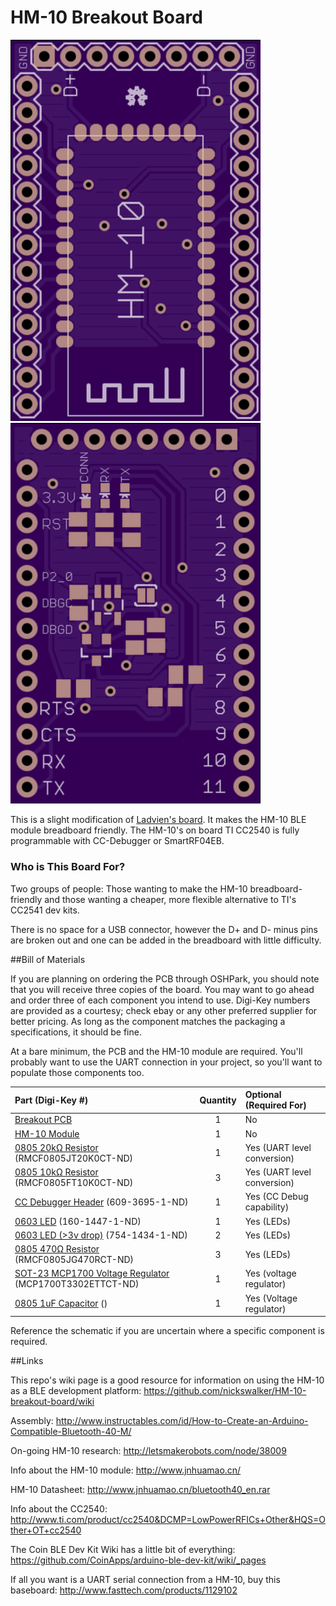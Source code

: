HM-10 Breakout Board
====================

<img src="images/top.png" width="400px" title="Top" />
<br />
<img src="images/bottom.png" width="400px" title="Bottom" />

This is a slight modification of [Ladvien's board](https://github.com/Ladvien/HM-10). It makes the HM-10 BLE module breadboard friendly. 
The HM-10's on board TI CC2540 is fully programmable with CC-Debugger or SmartRF04EB.

### Who is This Board For?

Two groups of people: Those wanting to make the HM-10 breadboard-friendly and those wanting a cheaper, more flexible alternative to TI's CC2541 dev kits.

There is no space for a USB connector, however the D+ and D- minus pins are broken out and one can be added in the breadboard with little difficulty.

##Bill of Materials

If you are planning on ordering the PCB through OSHPark, you should note that you will receive three copies of the board. You may want to go ahead and order three of each component you intend to use. Digi-Key numbers are provided as a courtesy; check ebay or any other preferred supplier for better pricing. As long as the component matches the packaging a specifications, it should be fine.

At a bare minimum, the PCB and the HM-10 module are required. You'll probably want to use the UART connection in your project, so you'll want to populate those components too.

Part (Digi-Key #) | Quantity | Optional (Required For)
:---------------- | :-------:| :----------------------
[Breakout PCB](https://oshpark.com/shared_projects/mgt9vH1j)  | 1 | No
[HM-10 Module](http://www.fasttech.com/products/0/10004051/1292002-ti-cc2540-bluetooth-40-ble-2540-transparent-serial) | 1 | No
[0805 20kΩ Resistor](http://www.digikey.com/product-detail/en/RMCF0805JT20K0/RMCF0805JT20K0CT-ND/1942580) (RMCF0805JT20K0CT-ND) | 1 | Yes (UART level conversion)
[0805 10kΩ Resistor](http://www.digikey.com/product-detail/en/RMCF0805FT10K0/RMCF0805FT10K0DKR-ND/1943341) (RMCF0805FT10K0CT-ND) | 3 | Yes (UART level conversion)
[CC Debugger Header](http://www.digikey.com/product-detail/en/20021121-00010C4LF/609-3695-1-ND/2209147) (609-3695-1-ND)  | 1 | Yes (CC Debug capability)
[0603 LED](http://www.digikey.com/product-detail/en/LTST-C191KRKT/160-1447-1-ND/386836) (160-1447-1-ND) | 1 | Yes (LEDs)
[0603 LED (>3v drop)](http://www.digikey.com/product-detail/en/APT1608QBC%2FD/754-1434-1-ND/2163792) (754-1434-1-ND) | 2 | Yes (LEDs)
[0805 470Ω Resistor](http://www.digikey.com/product-detail/en/RMCF0805JG470R/RMCF0805JG470RCT-ND/4425246) (RMCF0805JG470RCT-ND) | 3 | Yes (LEDs)
[SOT-23 MCP1700 Voltage Regulator](http://www.digikey.com/product-detail/en/MCP1700T-3302E%2FTT/MCP1700T3302ETTCT-ND/652677) (MCP1700T3302ETTCT-ND) | 1 | Yes (voltage regulator)
[0805 1uF Capacitor]() () | 1 | Yes (Voltage regulator)

Reference the schematic if you are uncertain where a specific component is required.

##Links

This repo's wiki page is a good resource for information on using the HM-10 as a BLE development platform: https://github.com/nickswalker/HM-10-breakout-board/wiki

Assembly: http://www.instructables.com/id/How-to-Create-an-Arduino-Compatible-Bluetooth-40-M/

On-going HM-10 research: http://letsmakerobots.com/node/38009

Info about the HM-10 module: http://www.jnhuamao.cn/

HM-10 Datasheet:  http://www.jnhuamao.cn/bluetooth40_en.rar

Info about the CC2540: http://www.ti.com/product/cc2540&DCMP=LowPowerRFICs+Other&HQS=Other+OT+cc2540

The Coin BLE Dev Kit Wiki has a little bit of everything: https://github.com/CoinApps/arduino-ble-dev-kit/wiki/_pages

If all you want is a UART serial connection from a HM-10, buy this baseboard: http://www.fasttech.com/products/1129102
